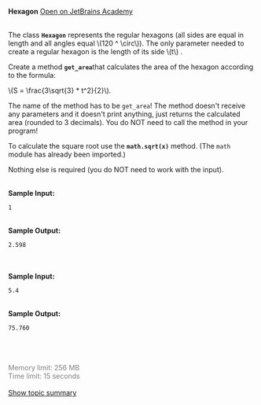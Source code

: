 <b>Hexagon</b> <a class=right href="https://hyperskill.org/learn/step/6937">Open on JetBrains Academy</a>
<br><br>
<html>
 <head></head>
 <body>
  <p>The class <strong><code class="java">Hexagon</code></strong> represents the regular hexagons (all sides are equal in length and all angles equal <span class="math-tex">\(120 ^ \circ\)</span>). The only parameter needed to create a regular hexagon is the length of its side <span class="math-tex">\(t\)</span> . </p> 
  <p>Create a method <strong><code class="java">get_area</code></strong>that calculates the area of the hexagon according to the formula:</p> 
  <p><span class="math-tex">\(S = \frac{3\sqrt{3} * t^2}{2}\)</span>.</p> 
  <p>The name of the method has to be <code class="java">get_area</code>! The method doesn't receive any parameters and it doesn't print anything, just returns the calculated area (rounded to 3 decimals). You do NOT need to call the method in your program!</p> 
  <p>To calculate the square root use the <strong><code class="java">math.sqrt(x)</code></strong> method. (The <code class="java">math</code> module has already been imported.)</p> 
  <p>Nothing else is required (you do NOT need to work with the input).</p>
 </body>
</html><br><b>Sample Input:</b><br><pre><code class="language-no-highlight">1</code></pre><br><b>Sample Output:</b><br><pre><code class="language-no-highlight">2.598</code></pre><br><br><b>Sample Input:</b><br><pre><code class="language-no-highlight">5.4</code></pre><br><b>Sample Output:</b><br><pre><code class="language-no-highlight">75.760</code></pre><br><br><br><font color="gray">Memory limit: 256 MB</font><br><font color="gray">Time limit: 15 seconds</font><br><br>
<a href="https://hyperskill.org/learn/step/6931">Show topic summary</a>
